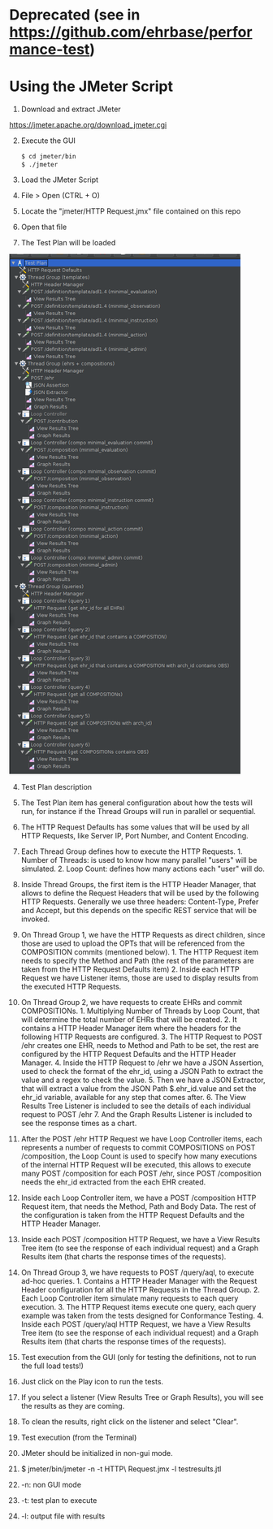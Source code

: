 # Deprecated (see in https://github.com/ehrbase/performance-test)
# Using the JMeter Script

1. Download and extract JMeter

  https://jmeter.apache.org/download_jmeter.cgi

2. Execute the GUI

    ```
    $ cd jmeter/bin
    $ ./jmeter
    ```

3. Load the JMeter Script
  1. File > Open (CTRL + O)
  2. Locate the "jmeter/HTTP Request.jmx" file contained on this repo
  3. Open that file
  4. The Test Plan will be loaded

  ![Test Plan](./jmeter/jmeter_test_plan.png "Test Plan")

4. Test Plan description

  1. The Test Plan item has general configuration about how the tests will run, for instance if the Thread Groups will run in parallel or sequential.
  2. The HTTP Request Defaults has some values that will be used by all HTTP Requests, like Server IP, Port Number, and Content Encoding.
  3. Each Thread Group defines how to execute the HTTP Requests.
    1. Number of Threads: is used to know how many parallel "users" will be simulated.
    2. Loop Count: defines how many actions each "user" will do.
  4. Inside Thread Groups, the first item is the HTTP Header Manager, that allows to define the Request Headers that will be used by the following HTTP Requests. Generally we use three headers: Content-Type, Prefer and Accept, but this depends on the specific REST service that will be invoked.
  5. On Thread Group 1, we have the HTTP Requests as direct children, since those are used to upload the OPTs that will be referenced from the COMPOSITION commits (mentioned below).
    1. The HTTP Request item needs to specify the Method and Path (the rest of the parameters are taken from the HTTP Request Defaults item)
    2. Inside each HTTP Request we have Listener items, those are used to display results from the executed HTTP Requests.
  6. On Thread Group 2, we have requests to create EHRs and commit COMPOSITIONs.
    1. Multiplying Number of Threads by Loop Count, that will determine the total number of EHRs that will be created.
    2. It contains a HTTP Header Manager item where the headers for the following HTTP Requests are configured.
    3. The HTTP Request to POST /ehr creates one EHR, needs to Method and Path to be set, the rest are configured by the HTTP Request Defaults and the HTTP Header Manager.
    4. Inside the HTTP Request to /ehr we have a JSON Assertion, used to check the format of the ehr_id, using a JSON Path to extract the value and a regex to check the value.
    5. Then we have a JSON Extractor, that will extract a value from the JSON Path $.ehr_id.value and set the ehr_id variable, available for any step that comes after.
    6. The View Results Tree Listener is included to see the details of each individual request to POST /ehr
    7. And the Graph Results Listener is included to see the response times as a chart.
  7. After the POST /ehr HTTP Request we have Loop Controller items, each represents a number of requests to commit COMPOSITIONS on POST /composition, the Loop Count is used to specify how many executions of the internal HTTP Request will be executed, this allows to execute many POST /composition for each POST /ehr, since POST /composition needs the ehr_id extracted from the each EHR created.
  8. Inside each Loop Controller item, we have a POST /composition HTTP Request item, that needs the Method, Path and Body Data. The rest of the configuration is taken from the HTTP Request Defaults and the HTTP Header Manager.
  9. Inside each POST /composition HTTP Request, we have a View Results Tree item (to see the response of each individual request) and a Graph Results item (that charts the response times of the requests).
  10. On Thread Group 3, we have requests to POST /query/aql, to execute ad-hoc queries.
    1. Contains a HTTP Header Manager with the Request Header configuration for all the HTTP Requests in the Thread Group.
    2. Each Loop Controller item simulate many requests to each query execution.
    3. The HTTP Request items execute one query, each query example was taken from the tests designed for Conformance Testing.
    4. Inside each POST /query/aql HTTP Request, we have a View Results Tree item (to see the response of each individual request) and a Graph Results item (that charts the response times of the requests).

5. Test execution from the GUI (only for testing the definitions, not to run the full load tests!)

  1. Just click on the Play icon to run the tests.
  2. If you select a listener (View Results Tree or Graph Results), you will see the results as they are coming.
  3. To clean the results, right click on the listener and select "Clear".

6. Test execution (from the Terminal)

  1. JMeter should be initialized in non-gui mode.
  2. $ jmeter/bin/jmeter -n -t HTTP\ Request.jmx -l testresults.jtl
  3. -n: non GUI mode
  4. -t: test plan to execute
  5. -l: output file with results
